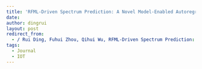 ```yaml
---
title: 'RFML-Driven Spectrum Prediction: A Novel Model-Enabled Autoregressive Network'
date: 
author: dingrui
layout: post
redirect_from:
  - / Rui Ding, Fuhui Zhou, Qihui Wu, RFML-Driven Spectrum Prediction: A Novel Model-Enabled Autoregressive Network, IEEE Internot of things Journal, vol. 9, no. 18, pp. 18164-18165, 2022./
tags:
  - Journal
  - IOT
---
```


